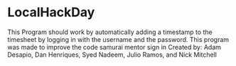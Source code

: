 # LocalHackDay

This Program should work by automatically adding a timestamp to the timesheet by logging in with the username and the password. 
This program was made to improve the code samurai mentor sign in
Created by: Adam Desapio, Dan Henriques, Syed Nadeem, Julio Ramos, and Nick Mitchell
